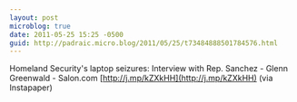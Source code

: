 ```yaml
---
layout: post
microblog: true
date: 2011-05-25 15:25 -0500
guid: http://padraic.micro.blog/2011/05/25/t73484888501784576.html
---
```

Homeland Security's laptop seizures:  Interview with Rep. Sanchez - Glenn Greenwald - Salon.com [http://j.mp/kZXkHH](http://j.mp/kZXkHH) (via Instapaper)
